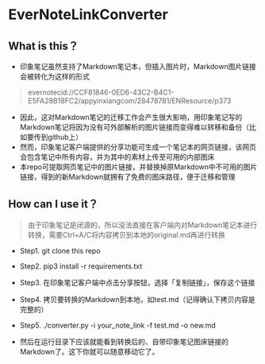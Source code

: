 # EverNoteLinkConverter

## What is this？
- 印象笔记虽然支持了Markdown笔记本，但插入图片时，Markdown图片链接会被转化为这样的形式
> evernotecid://CCF81846-0ED6-43C2-B4C1-E5FA28B18FC2/appyinxiangcom/28478781/ENResource/p373

- 因此，这对Markdown笔记的迁移工作会产生很大影响，用印象笔记写的Markdown笔记将因为没有可外部解析的图片链接而变得难以转移和备份（比如要传到github上）
- 然而，印象笔记客户端提供的分享功能可生成一个笔记本的网页链接，该网页会包含笔记中所有内容，并为其中的素材上传至可用的内部图床
- 本repo可提取网页笔记中的图片链接，并替换掉原Markdown中不可用的图片链接，得到的新Markdown就拥有了免费的图床路径，便于迁移和管理

## How can I use it？
> 由于印象笔记是闭源的，所以没法直接在客户端内对Markdown笔记本进行转换，需要Ctrl+A/C将内容拷贝到本地的original.md再进行转换

- Step1. git clone this repo
- Step2. pip3 install -r requirements.txt
- Step3. 在印象笔记客户端中点击分享按钮，选择「复制链接」，保存这个链接
- Step4. 拷贝要转换的Markdown到本地，如test.md（记得确认下拷贝内容是完整的）
- Step5. ./converter.py -i your_note_link -f test.md -o new.md

- 然后在运行目录下应该就能看到转换后的、自带印象笔记图床链接的Markdown了。这下你就可以随意移动它了。

